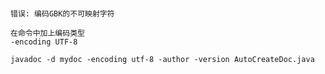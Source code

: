 ##### 

```
错误: 编码GBK的不可映射字符

在命令中加上编码类型
-encoding UTF-8

javadoc -d mydoc -encoding utf-8 -author -version AutoCreateDoc.java
```

##### 

```
```

